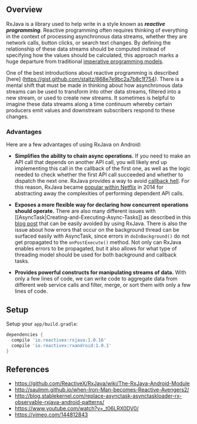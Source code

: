 ## Overview

RxJava is a library used to help write in a style known as **_reactive programming_**.  Reactive programming often requires thinking of everything in the context of processing asynchronous data streams, whether they are network calls, button clicks, or search text changes.  By defining the relationship of these data streams should be computed instead of specifying how the values should be calculated, this approach marks a huge departure from traditional [imperative programming models](https://www.reddit.com/r/learnprogramming/comments/3rduau/eli5_functional_vs_declarative_vs_imperative_vs/).

One of the best introductions about reactive programming is described [here]  (https://gist.github.com/staltz/868e7e9bc2a7b8c1f754).   There is a mental shift that must be made in thinking about how asynchronous data streams can be used to transform into other data streams, filtered into a new stream, or used to create new streams.    It sometimes is helpful to imagine these data streams along a time continuum whereby certain producers emit values and downstream subscribers respond to these changes.

### Advantages

Here are a few advantages of using RxJava on Android:

 * **Simplifies the ability to chain async operations.**  If you need to make an API call that depends on another API call, you will likely end up implementing this call in the callback of the first one, as well as the logic needed to check whether the first API call succeeded and whether to dispatch the next one.  RxJava provides a way to avoid [callback hell](https://www.bignerdranch.com/blog/what-is-functional-reactive-programming/).  For this reason, RxJava became [popular within Netflix](http://www.infoq.com/presentations/rx-service-architecture) in 2014 for abstracting away the complexities of performing dependent API calls.

 * **Exposes a more flexible way for declaring how concurrent operations should operate.**  There are also many different issues with [[AsyncTask|Creating-and-Executing-Async-Tasks]] as described in this [blog post](http://blog.danlew.net/2014/06/21/the-hidden-pitfalls-of-asynctask/) that can be easily avoided by using RxJava.   There is also the issue about how errors that occur on the background thread can be surfaced easily with AsyncTask, since errors in `doInBackground()` do not get propagated to the `onPostExecute()` method.  Not only can RxJava enables errors to be propagated, but it also allows for what type of threading model should be used for both background and callback tasks.

 * **Provides powerful constructs for manipulating streams of data.**  With only a few lines of code, we can write code to aggregate data from different web service calls and filter, merge, or sort them with only a few lines of code.

## Setup

Setup your `app/build.gradle`:

```gradle
dependencies {
  compile 'io.reactivex:rxjava:1.0.16'
  compile 'io.reactivex:rxandroid:1.0.1'
}
```

## References

* <https://github.com/ReactiveX/RxJava/wiki/The-RxJava-Android-Module>
* <http://saulmm.github.io/when-Iron-Man-becomes-Reactive-Avengers2/>
* <http://blog.stablekernel.com/replace-asynctask-asynctaskloader-rx-observable-rxjava-android-patterns/>
* <https://www.youtube.com/watch?v=_t06LRX0DV0/>
* <https://vimeo.com/144812843>
